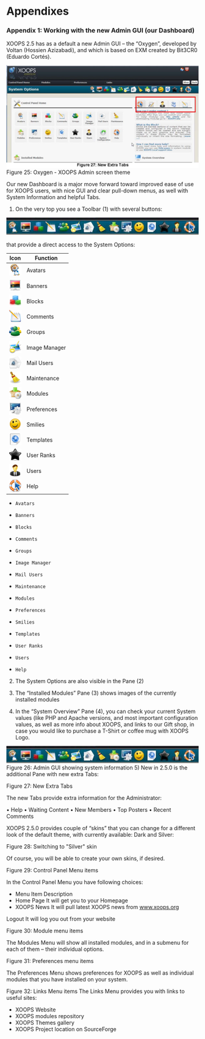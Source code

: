 # Appendixes

### Appendix 1: Working with the new Admin GUI (our Dashboard)


XOOPS 2.5 has as a default a new Admin GUI – the “Oxygen”, developed by Voltan (Hossien Azizabadi), and which is based on EXM created by Bit3CR0 (Eduardo Cortés).

![image001.png](../assets/img_52.jpg)
Figure 25: Oxygen - XOOPS Admin screen theme

Our new Dashboard is a major move forward toward improved ease of use for XOOPS users, with nice GUI and clear pull-down menus, as well with System Information and helpful Tabs.

1) On the very top you see a Toolbar (1) with several buttons:

![image001.png](../assets/img_47.jpg)  
 
that provide a direct access to the System Options:

|Icon|Function|
|---|---|
|![img_5.jpg](../assets/avatar.png) |Avatars|
|![img_6.jpg](../assets/banners.png) |Banners |
|![img_6.jpg](../assets/blocks.png) |Blocks|
|![img_6.jpg](../assets/comments.png) |Comments|
|![img_6.jpg](../assets/groups.png) |Groups|
|![img_6.jpg](../assets/images.png) |Image Manager|
|![img_6.jpg](../assets/mailuser.png) |Mail Users|
|![img_6.jpg](../assets/maintenance.png) |Maintenance|
|![img_6.jpg](../assets/modules.png) |Modules|
|![img_6.jpg](../assets/prefs.png) |Preferences|
|![img_6.jpg](../assets/smilies.png) |Smilies|
|![img_6.jpg](../assets/tpls.png) |Templates|
|![img_6.jpg](../assets/userrank.png) |User Ranks|
|![img_6.jpg](../assets/edituser.png) |Users|
|![img_6.jpg](../assets/help.png) |Help|


-	  Avatars
-	  Banners 
-	  Blocks 
-	  Comments 
-	  Groups 
-	  Image Manager
-	  Mail Users
-	  Maintenance
-	  Modules
-	  Preferences
-	  Smilies
-	  Templates
-	  User Ranks
-	  Users
-	  Help

2) The System Options are also visible in the Pane (2) 

3) The “Installed Modules” Pane (3) shows images of the currently installed modules

4) In the “System Overview” Pane (4),  you can check your current System values (like PHP and Apache versions, and most important configuration values, as well as more info about XOOPS, and links to our Gift shop, in case you would like to purchase a T-Shirt or coffee mug with XOOPS Logo.

  
![image001.png](../assets/img_47.jpg)  
Figure 26: Admin GUI showing system information
5) New in 2.5.0 is the additional Pane with new extra Tabs:
 
Figure 27: New Extra Tabs

The new Tabs provide extra information for the Administrator:

•	  Help 
•	  Waiting Content 
•	  New Members 
•	  Top Posters 
•	  Recent Comments 


XOOPS 2.5.0 provides couple of “skins” that you can change for a different look of the default theme, with currently available: Dark and Silver: 

  

Figure 28: Switching to "Silver" skin

Of course, you will be able to create your own skins, if desired.

  

Figure 29: Control Panel Menu items

In the Control Panel Menu you have following choices:


- Menu Item	Description
- Home Page	It will get you to your Homepage
- XOOPS News	It will pull latest XOOPS news from www.xoops.org 


Logout	It will log you out from your website



  

Figure 30: Module menu items

The Modules Menu will show all installed modules, and in a submenu for each of them – their individual options.

  

Figure 31: Preferences menu items

The Preferences Menu shows preferences for XOOPS as well as individual modules that you have installed on your system.

  

Figure 32: Links Menu items
The Links Menu provides you with links to useful sites:

-	XOOPS Website
-	XOOPS modules repository
-	XOOPS Themes gallery
-	XOOPS Project location on SourceForge

 
